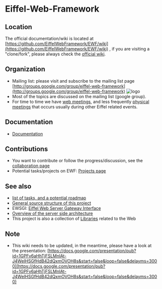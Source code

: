 # Eiffel-Web-Framework #

## Location ##
The official documentation/wiki is located at [https://github.com/EiffelWebFramework/EWF/wiki](https://github.com/EiffelWebFramework/EWF/wiki) , if you are visiting a "clone/fork", please always check the [official wiki](https://github.com/EiffelWebFramework/EWF/wiki). 

## Organization ##
- Mailing list: please visit and subscribe to the mailing list page [http://groups.google.com/group/eiffel-web-framework](http://groups.google.com/group/eiffel-web-framework)  ![logo](http://groups.google.com/intl/en/images/logos/groups_logo_sm.gif)
- Most of the topics are discussed on the mailing list (google group). 
- For time to time we have [web meetings](./wiki/Meetings), and less frequently [physical meetings](./wiki/Meetings) that occurs usually during other Eiffel related events.

## Documentation ##
- [Documentation](./wiki/Documentation)

## Contributions ##
- You want to contribute or follow the progress/discussion, see the [collaboration page](./wiki/Community-collaboration)
- Potential tasks/projects on EWF: [Projects page](./wiki/Projects)

## See also ##
   - [list of tasks, and a potential roadmap](./wiki/Tasks-Roadmap)
   - [General source structure of this project](./wiki/Source-structure)
   - EWSGI: [Eiffel Web Server Gateway Interface](./wiki/EWSGI)
   - [Overview of the server side architecture](./wiki/Spec-Server-Architecture)
   - This project is also a collection of [Libraries](./wiki/Libraries) related to the Web

## Note ##
   - This wiki needs to be updated, in the meantime, please have a look at the presentation: [https://docs.google.com/presentation/pub?id=1GPFv6aHhTjFSLMnlAt-J4WeIHSGfHdB42dQxmOVOH8s&start=false&loop=false&delayms=3000](https://docs.google.com/presentation/pub?id=1GPFv6aHhTjFSLMnlAt-J4WeIHSGfHdB42dQxmOVOH8s&start=false&loop=false&delayms=3000)